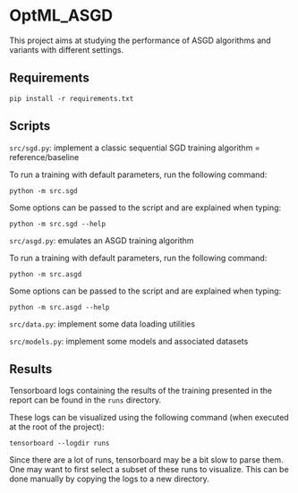 # OptML_ASGD

This project aims at studying the performance of ASGD algorithms and variants with different settings.

## Requirements

    pip install -r requirements.txt

## Scripts

`src/sgd.py`: implement a classic sequential SGD training algorithm = reference/baseline

To run a training with default parameters, run the following command:

    python -m src.sgd

Some options can be passed to the script and are explained when typing:

    python -m src.sgd --help

`src/asgd.py`: emulates an ASGD training algorithm

To run a training with default parameters, run the following command:

    python -m src.asgd

Some options can be passed to the script and are explained when typing:

    python -m src.asgd --help

`src/data.py`: implement some data loading utilities

`src/models.py`: implement some models and associated datasets

## Results

Tensorboard logs containing the results of the training presented in the report can be found in the `runs` directory.

These logs can be visualized using the following command (when executed at the root of the project):

    tensorboard --logdir runs

Since there are a lot of runs, tensorboard may be a bit slow to parse them. One may want to first select a subset of these runs to visualize. This can be done manually by copying the logs to a new directory.
